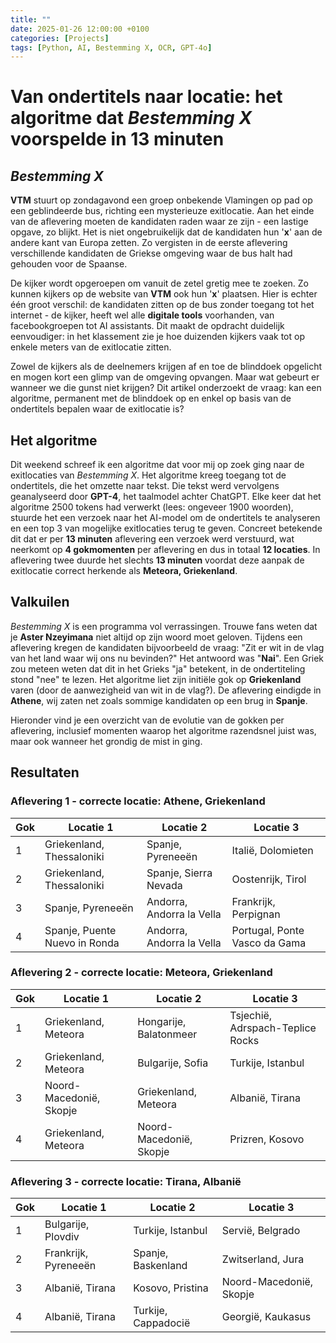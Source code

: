 ```yaml
---
title: ""
date: 2025-01-26 12:00:00 +0100
categories: [Projects]
tags: [Python, AI, Bestemming X, OCR, GPT-4o]
---
```


# Van ondertitels naar locatie: het algoritme dat *Bestemming X* voorspelde in 13 minuten

## *Bestemming X*

**VTM** stuurt op zondagavond een groep onbekende Vlamingen op pad op een geblindeerde bus, richting een mysterieuze exitlocatie. Aan het einde van de aflevering moeten de kandidaten raden waar ze zijn - een lastige opgave, zo blijkt. Het is niet ongebruikelijk dat de kandidaten hun '**x**' aan de andere kant van Europa zetten. Zo vergisten in de eerste aflevering verschillende kandidaten de Griekse omgeving waar de bus halt had gehouden voor de Spaanse.

De kijker wordt opgeroepen om vanuit de zetel gretig mee te zoeken. Zo kunnen kijkers op de website van **VTM** ook hun '**x**' plaatsen. Hier is echter één groot verschil: de kandidaten zitten op de bus zonder toegang tot het internet - de kijker, heeft wel alle **digitale tools** voorhanden, van facebookgroepen tot AI assistants. Dit maakt de opdracht duidelijk eenvoudiger: in het klassement zie je hoe duizenden kijkers vaak tot op enkele meters van de exitlocatie zitten.

Zowel de kijkers als de deelnemers krijgen af en toe de blinddoek opgelicht en mogen kort een glimp van de omgeving opvangen. Maar wat gebeurt er wanneer we die gunst niet krijgen? Dit artikel onderzoekt de vraag: kan een algoritme, permanent met de blinddoek op en enkel op basis van de ondertitels bepalen waar de exitlocatie is?

## Het algoritme

Dit weekend schreef ik een algoritme dat voor mij op zoek ging naar de exitlocaties van *Bestemming X*. Het algoritme kreeg toegang tot de ondertitels, die het omzette naar tekst. Die tekst werd vervolgens geanalyseerd door **GPT-4**, het taalmodel achter ChatGPT. Elke keer dat het algoritme 2500 tokens had verwerkt (lees: ongeveer 1900 woorden), stuurde het een verzoek naar het AI-model om de ondertitels te analyseren en een top 3 van mogelijke exitlocaties terug te geven. Concreet betekende dit dat er per **13 minuten** aflevering een verzoek werd verstuurd, wat neerkomt op **4 gokmomenten** per aflevering en dus in totaal **12 locaties**. In aflevering twee duurde het slechts **13 minuten** voordat deze aanpak de exitlocatie correct herkende als **Meteora, Griekenland**.

## Valkuilen

*Bestemming X* is een programma vol verrassingen. Trouwe fans weten dat je **Aster Nzeyimana** niet altijd op zijn woord moet geloven. Tijdens een aflevering kregen de kandidaten bijvoorbeeld de vraag: "Zit er wit in de vlag van het land waar wij ons nu bevinden?" Het antwoord was "**Nai**". Een Griek zou meteen weten dat dit in het Grieks "ja" betekent, in de ondertiteling stond "nee" te lezen. Het algoritme liet zijn initiële gok op **Griekenland** varen (door de aanwezigheid van wit in de vlag?). De aflevering eindigde in **Athene**, wij zaten net zoals sommige kandidaten op een brug in **Spanje**.

Hieronder vind je een overzicht van de evolutie van de gokken per aflevering, inclusief momenten waarop het algoritme razendsnel juist was, maar ook wanneer het grondig de mist in ging.

## Resultaten

### Aflevering 1 - correcte locatie: **Athene, Griekenland**

| Gok | Locatie 1 | Locatie 2 | Locatie 3 |
|-----|-----------|-----------|-----------|
| 1 | Griekenland, Thessaloniki | Spanje, Pyreneeën | Italië, Dolomieten |
| 2 | Griekenland, Thessaloniki | Spanje, Sierra Nevada | Oostenrijk, Tirol |
| 3 | Spanje, Pyreneeën | Andorra, Andorra la Vella | Frankrijk, Perpignan |
| 4 | Spanje, Puente Nuevo in Ronda | Andorra, Andorra la Vella | Portugal, Ponte Vasco da Gama |

### Aflevering 2 - correcte locatie: **Meteora, Griekenland**

| Gok | Locatie 1 | Locatie 2 | Locatie 3 |
|-----|-----------|-----------|-----------|
| 1 | Griekenland, Meteora | Hongarije, Balatonmeer | Tsjechië, Adrspach-Teplice Rocks |
| 2 | Griekenland, Meteora | Bulgarije, Sofia | Turkije, Istanbul |
| 3 | Noord-Macedonië, Skopje | Griekenland, Meteora | Albanië, Tirana |
| 4 | Griekenland, Meteora | Noord-Macedonië, Skopje | Prizren, Kosovo |

### Aflevering 3 - correcte locatie: **Tirana, Albanië**

| Gok | Locatie 1 | Locatie 2 | Locatie 3 |
|-----|-----------|-----------|-----------|
| 1 | Bulgarije, Plovdiv | Turkije, Istanbul | Servië, Belgrado |
| 2 | Frankrijk, Pyreneeën | Spanje, Baskenland | Zwitserland, Jura |
| 3 | Albanië, Tirana | Kosovo, Pristina | Noord-Macedonië, Skopje |
| 4 | Albanië, Tirana | Turkije, Cappadocië | Georgië, Kaukasus | 